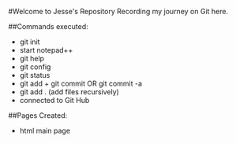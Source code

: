 #Welcome to Jesse's Repository
Recording my journey on Git here.

##Commands executed:
- git init
- start notepad++ <file path>
- git help
- git config
- git status
- git add <file> + git commit OR git commit -a
- git add . (add files recursively)
- connected to Git Hub

##Pages Created:
- html main page
